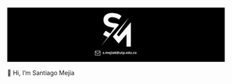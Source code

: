 
![IMG DE PORTADA](https://raw.githubusercontent.com/SMejia115/SMejia115/main/Images/portada2.png)

👋 Hi, I’m Santiago Mejía
<!--- - 👀 I’m interested in ...
- 🌱 I’m currently learning ...
- 💞️ I’m looking to collaborate on ...
- 📫 How to reach me ... --->

<!---
SMejia115/SMejia115 is a ✨ special ✨ repository because its `README.md` (this file) appears on your GitHub profile.
You can click the Preview link to take a look at your changes.
--->
